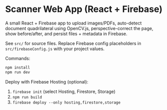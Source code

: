 # Scanner Web App (React + Firebase)

A small React + Firebase app to upload images/PDFs, auto-detect document quadrilateral using OpenCV.js, perspective-correct the page, show before/after, and persist files + metadata in Firebase.

See `src/` for source files. Replace Firebase config placeholders in `src/firebaseConfig.js` with your project values.

Commands:

```bash
npm install
npm run dev
```

Deploy with Firebase Hosting (optional):
1. `firebase init` (select Hosting, Firestore, Storage)
2. `npm run build`
3. `firebase deploy --only hosting,firestore,storage`

